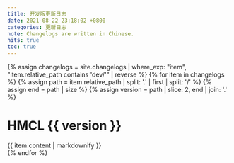 ```yaml
---
title: 开发版更新日志
date: 2021-08-22 23:18:02 +0800
categories: 更新日志
note: Changelogs are written in Chinese.
hits: true
toc: true
---
```


{% assign changelogs = site.changelogs | where_exp: "item", "item.relative_path contains 'dev/'" | reverse %}
{% for item in changelogs %}
  {% assign path = item.relative_path |  split: '.' | first | split: '/' %}
  {% assign end = path | size %}
  {% assign version = path | slice: 2, end | join: '.' %}
  <h1 id="{% if forloop.index == 1 %}nowchange{% else %}HMCL-{{ version }}{% endif %}">HMCL {{ version }}</h1>
  <div>{{ item.content | markdownify }}</div>
{% endfor %}
